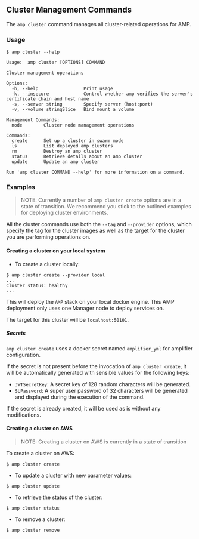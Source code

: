 ## Cluster Management Commands

The `amp cluster` command manages all cluster-related operations for AMP.

### Usage

```
$ amp cluster --help

Usage:  amp cluster [OPTIONS] COMMAND

Cluster management operations

Options:
  -h, --help                 Print usage
  -k, --insecure             Control whether amp verifies the server's certificate chain and host name
  -s, --server string        Specify server (host:port)
  -v, --volume stringSlice   Bind mount a volume

Management Commands:
  node        Cluster node management operations

Commands:
  create      Set up a cluster in swarm mode
  ls          List deployed amp clusters
  rm          Destroy an amp cluster
  status      Retrieve details about an amp cluster
  update      Update an amp cluster

Run 'amp cluster COMMAND --help' for more information on a command.
```

### Examples

>NOTE: Currently a number of `amp cluster create` options are in a state of transition.
We recommend you stick to the outlined examples for deploying cluster environments.

All the cluster commands use both the `--tag` and `--provider` options, which specify the tag for
the cluster images as well as the target for the cluster you are performing operations on.



#### Creating a cluster on your local system

* To create a cluster locally:
```
$ amp cluster create --provider local
...
Cluster status: healthy
...
```
This will deploy the `AMP` stack on your local docker engine. This AMP deployment only
uses one Manager node to deploy services on.

The target for this cluster will be `localhost:50101`.

##### Secrets

`amp cluster create` uses a docker secret named `amplifier_yml` for amplifier configuration.

If the secret is not present before the invocation of `amp cluster create`, it will be automatically generated with sensible values for the following keys:
- `JWTSecretKey`: A secret key of 128 random characters will be generated.
- `SUPassword`: A super user password of 32 characters will be generated and displayed during the execution of the command.

If the secret is already created, it will be used as is without any modifications.

#### Creating a cluster on AWS

>NOTE: Creating a cluster on AWS is currently in a state of transition

To create a cluster on AWS:
```
$ amp cluster create
```



* To update a cluster with new parameter values:
```
$ amp cluster update
```

* To retrieve the status of the cluster:
```
$ amp cluster status
```

* To remove a cluster:
```
$ amp cluster remove
```
